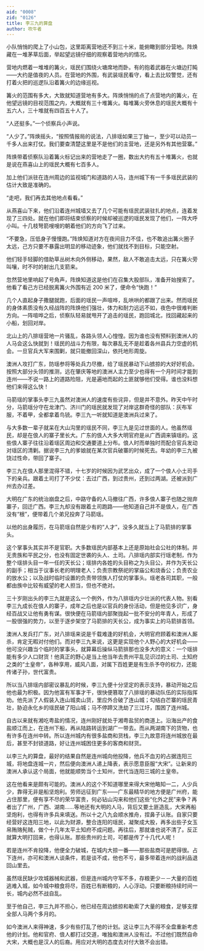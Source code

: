 ```yaml
---
aid: "0008"
zid: "0126"
title: 李三九的算盘
author: 吹牛者
---
```


小队悄悄的爬上了小山包，这里距离营地还不到三十米，能俯瞰到部分营地。阵焕藏在一堆茅草后面，举起望远镜仔细的观察着营地内的情况。

营地内燃着一堆堆的篝火，瑶民们围绕火塘席地而卧。有的抱着武器在火塘边打盹――大约是值夜的人员。在营地的外围，有武装瑶民看守，看上去比较警觉，还有打着火把的巡逻队沿着篝火的边缘巡视。

篝火的范围有多大，大致就知道营地有多大。阵焕悄悄的点了点营地内的篝火，在他望远镜的目视范围之内，大概就有三十堆篝火。每堆篝火旁休息的瑶民大概有十五六人，三十堆就有四百五十人了。

“人还挺多。”一个侦察兵小声说。

“人少了。”阵焕摇头，“按照情报局的说法，八排瑶如果三丁抽一，至少可以动员一千多人出来打仗。我们要查清楚这里是不是他们的主营地，还是另外有其他营寨。”

阵焕带着侦察队沿着篝火标记出来的营地走了一圈，数出大约有五十堆篝火，也就是说在燕喜山上的瑶民大概有七百多人。

加上他们派驻在连州周边的监视城门和道路的人马，连州城下有一千多瑶民武装的估计大致是准确的。

“走吧，我们再去其他地点看看。”

从燕喜山下来，他们沿着连州城墙又去了几个可能有瑶民武装驻扎的地点，连着发现了三四处。就在他们即将结束侦察的时候却被巡逻的瑶民发现了他们，一阵大呼小叫。十几枝弩箭嗖嗖的朝着他们的方向飞了过来。

“不要急，压低身子慢慢跑。”阵焕知道对方在夜间目力不佳，也不敢追出篝火圈子太远，己方只要不暴露出明显的移动迹象，他们就找不到目标，只能空射。

他们轻手轻脚的借助草丛树木向外侧移动，果然，敌人不敢追击太远，只在篝火旁叫嚷，时不时的射出几支箭来。

忽然营地里响起了号角声，阵焕知道这是他们在召集大股部队，准备开始搜索了。他看了看己方已经脱离篝火外围有近 200 米了，便命令“快跑！”

几个人直起身子撒腿就跑，后面的瑶民一声喧哗，乱哄哄的都跟了出来。然而瑶民的身体素质没有久经战阵的阵焕他们强壮，体力和耐力远远不如，夜色中很难判断方向。一阵喧哗之后，侦察队轻易就甩开了追击的瑶民，跑回城北，找回藏起来的小船，划回对岸。

北山上的八排瑶营地一片骚乱，各路头领人心惶惶。因为谁也没有预料到澳洲人的人马会这么快就到！瑶民的战斗力有限，每次暴乱无不是趁着各州县兵力空虚的机会。一旦官兵大军来围剿，就只能撤回深山，依托地形周旋。

澳洲人攻打广东，防瑶参将等处兵力尽撤，给了瑶民暴动下山掳掠的大好好机会。按照大部分头领的推测，远在肇庆等地的澳洲人主力至少也得有一个月时间才能到连州――不说一路上的道路险阻，光是遍地而起的土匪就够他们受得。谁也没料想他们来得这么快！

马箭瑶的掌事头李三九虽然对澳洲人的速度有些诧异，但是并不意外。昨天中午时分，马箭瑶分守在龙津门、济川门的瑶民就发现了对岸这群奇怪的部队：灰布军服，不着甲，全都拿着鸟铳。李三九一听就知道是澳洲兵过来了。

与大多数一辈子就呆在大山沟里的瑶民不同，李三九是见过世面的人。他虽然瑶民，却是在俍人的寨子里长大。广东的俍人大多大明官府是从广西调来镇瑶的。这些俍人寨子往往沿着瑶区周边和交通要道上分布。俍人时而单独时而配合官兵发动对瑶区的清剿。据说李三九的爹娘就在某次官兵破寨的时候死去。年幼的李三九被饶过性命，带回了寨子。

李三九在俍人那里混得不错，十七岁的时候因为武艺出众，成了一个俍人小土司手下的亲兵。跟着土司打了不少仗：去过广西，到过贵州，还到过两湖。还被派到广州去办过差。

大明在广东的统治崩盘之后，中路守备的人马撤往广西，许多俍人寨子也随之抛弃寨子，回迁广西。李三九却没有跟着土司跑路――他知道自己并不是俍人，在广西没有“根”，便带着几个弟兄投奔了马箭瑶。

以他的出身履历，在马箭瑶自然是少有的“人才”，没多久就当上了马箭排的掌事头。

这个掌事头其实并不是官职。大多数瑶民内部基本上还是原始社会公社的体制。并无贵族和平民之分，也没有固定世袭的头人、土司。八排瑶内部实行瑶老制，作为整个瑶排头目一年一任的天长公；瑶排内各姓的头目称之为头目公，并作为天长公的副手；相当于议事长老的明理老人；负责宗教祭祀的掌庙公和烧香公；负责农业的放水公；以及战时临时设置的负责带领族人打仗的掌事头。瑶老各司其职，一般都由族中比较有威望的老人担当，但也不绝对。

三十岁刚出头的李三九就是这么一个例外，作为八排瑶内少壮派的代表人物。别看李三九成长在俍人的寨子，成年之后也是以官兵的身份活动，但是他见多识广，身经百战又让他有勇有谋。很快便在马箭瑶内部聚拢起一批不安分的年青人，形成了一股很强的势力，以至于逐步架空了马箭排的天长公，成为事实上的马箭排首领。

澳洲人发兵打广东，对八排瑶来说是千载难逢的好机会，大明官府顾着和澳洲人厮杀，肯定无暇对付他们。而对李三九来说，这更是实现他个人野心的大好机会――他可没兴趣当个临时的掌事头，就算幕后操纵马箭排那也没多大的意义：一个瑶排能有多少人口财货！他真正的野心是当上他当年去贵州平乱见识过的土司、土知府之类的“土皇帝”，各种享用，威风八面，对属下百姓更是有生杀予夺的权力，还能传诸子孙，世代富贵。

所以当八排瑶内部密议暴乱的时候，李三九便十分坚定的表示支持，暴动开始之后他也最为积极。因为他富有军事才干，很快便篡取了八排瑶的暴动队伍的实际指挥劝。他先派了人假装入连山城卖山货，里应外合破了连山城；勾结白芒寨的瑶民青壮，胁迫永化乡的瑶民破了阳山城；马不停蹄又洗劫了三江圩，围困了连州城。

自古以来就有湘吃粤盐的情况，连州刚好就处于湘粤盐贸的商道上。沿海出产的食盐顺江而上，在连州下船，再从陆路转运到湖广一带去。而从两湖南下的货物，也有许多在连州中转。所以连州城内有很多盐商和货栈，李三九故意将连州城放在最后，甚至不封锁道路，好让连州城困住更多的客商和财货。

以李三九的算盘，最好的结果自然是连州城向他投降，他兵不血刃的占据连阳三城，将地盘连城一片，然后便向澳洲人递上降表，表示愿意臣服“大宋”。让新来的澳洲人承认这个局面，他就能顺势当个土知州，世代当连阳三城的土皇帝。

这在他看来是颇有可能的。澳洲人的这个不知道哪里来得大宋他略知一二，人少兵少，靠得无非是船坚炮利。劳师远征到广东――广东最精华的地方便是广州府，能占住那里，便有享不尽的荣华富贵，何必钻山沟来和他们这些“化外之民”来争？再者出了广州，广西、湖南……等地还有大明的人马，背后又要土匪造乱，大宋再船坚炮利，也得有许多兵来填送。所以十之八九会顺水推舟，捏鼻子认账。自家只要经营好这连阳三地，以此为财源，整合连阳的瑶民，凝聚成大股，再多出些子女玉帛贿赂髡贼，做个十几年太平土知府不成问题。再往后，那就谁也说不清了。反正就算大明打回来，也得认账。那些贵州的土司，可都是传了十几代人呢！

若是连州不肯投降，他便全力破城，在城内大掠一番――那些盐商可是肥得很。占下连州，亦可和澳洲人谈条件，若是谈不成，他也不亏，最多带着连州的战利品退回山里去。

虽然瑶民缺少攻城器械和武器，但是连州城内守军不多，存粮更少－－大量的百姓逃难入城，如今城中粮食将尽，百姓已有断粮的，人心浮动。只要断粮持续时间一长，城内必然不战自乱。

至于他自己，李三九并不担心，他已经在周边掳掠和勒索了大量的粮食，足够支撑全部人马两个多月的。

如今澳洲人来得神速，多少有些打乱了他的计划。这让李三九不得不全盘重新考虑他的计划。他和官府、俍人都打过交道，唯独和澳洲人没有过。不过他们既然自命大宋，大概也是汉人的后裔。用应对大明的态度去对付大致不会出错。
